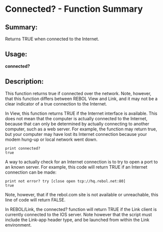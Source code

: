 # Connected? - Function Summary

## Summary:

Returns TRUE when connected to the Internet.

## Usage:

**connected?**

## Description:

This function returns true if connected over the network. Note, however, that this function differs between REBOL View and Link, and it may not be a clear indicator of a true connection to the Internet.

In View, this function returns TRUE if the Internet interface is available. This does not mean that the computer is actually connected to the Internet, because that can only be determined by actually connecting to another computer, such as a web server. For example, the function may return true, but your computer may have lost its Internet connection because your modem hung-up or local network went down.

```
print connected?
true
```

A way to actually check for an Internet connection is to try to open a port to an known server. For example, this code will return TRUE if an Internet connection can be made:

```
print not error? try [close open tcp://hq.rebol.net:80]
true
```

Note, however, that if the rebol.com site is not available or unreachable, this line of code will return FALSE.

In REBOL/Link, the connected? function will return TRUE if the Link client is currently connected to the IOS server. Note however that the script must include the Link-app header type, and be launched from within the Link environment.